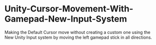 # Unity-Cursor-Movement-With-Gamepad-New-Input-System
Making the Default Cursor move without creating a custom one using the New Unity Input system by moving the left gamepad stick in all directions.
